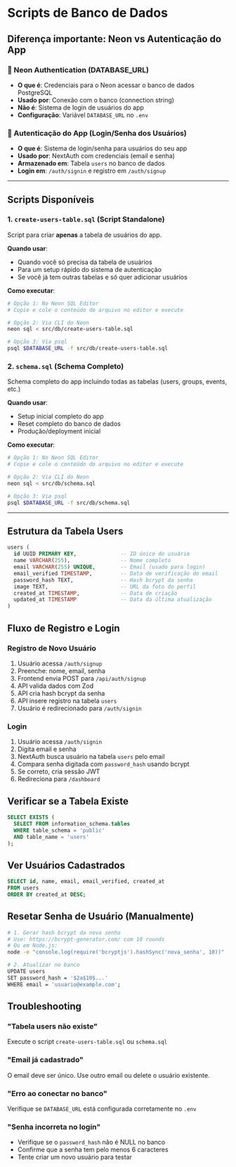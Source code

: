 # Scripts de Banco de Dados

## Diferença importante: Neon vs Autenticação do App

### 🔐 Neon Authentication (DATABASE_URL)
- **O que é**: Credenciais para o Neon acessar o banco de dados PostgreSQL
- **Usado por**: Conexão com o banco (connection string)
- **Não é**: Sistema de login de usuários do app
- **Configuração**: Variável `DATABASE_URL` no `.env`

### 👤 Autenticação do App (Login/Senha dos Usuários)
- **O que é**: Sistema de login/senha para usuários do seu app
- **Usado por**: NextAuth com credenciais (email e senha)
- **Armazenado em**: Tabela `users` no banco de dados
- **Login em**: `/auth/signin` e registro em `/auth/signup`

---

## Scripts Disponíveis

### 1. `create-users-table.sql` (Script Standalone)
Script para criar **apenas** a tabela de usuários do app.

**Quando usar**:
- Quando você só precisa da tabela de usuários
- Para um setup rápido do sistema de autenticação
- Se você já tem outras tabelas e só quer adicionar usuários

**Como executar**:
```bash
# Opção 1: No Neon SQL Editor
# Copie e cole o conteúdo do arquivo no editor e execute

# Opção 2: Via CLI do Neon
neon sql < src/db/create-users-table.sql

# Opção 3: Via psql
psql $DATABASE_URL -f src/db/create-users-table.sql
```

### 2. `schema.sql` (Schema Completo)
Schema completo do app incluindo todas as tabelas (users, groups, events, etc.)

**Quando usar**:
- Setup inicial completo do app
- Reset completo do banco de dados
- Produção/deployment inicial

**Como executar**:
```bash
# Opção 1: No Neon SQL Editor
# Copie e cole o conteúdo do arquivo no editor e execute

# Opção 2: Via CLI do Neon
neon sql < src/db/schema.sql

# Opção 3: Via psql
psql $DATABASE_URL -f src/db/schema.sql
```

---

## Estrutura da Tabela Users

```sql
users (
  id UUID PRIMARY KEY,              -- ID único do usuário
  name VARCHAR(255),                -- Nome completo
  email VARCHAR(255) UNIQUE,        -- Email (usado para login)
  email_verified TIMESTAMP,         -- Data de verificação do email
  password_hash TEXT,               -- Hash bcrypt da senha
  image TEXT,                       -- URL da foto do perfil
  created_at TIMESTAMP,             -- Data de criação
  updated_at TIMESTAMP              -- Data da última atualização
)
```

## Fluxo de Registro e Login

### Registro de Novo Usuário
1. Usuário acessa `/auth/signup`
2. Preenche: nome, email, senha
3. Frontend envia POST para `/api/auth/signup`
4. API valida dados com Zod
5. API cria hash bcrypt da senha
6. API insere registro na tabela `users`
7. Usuário é redirecionado para `/auth/signin`

### Login
1. Usuário acessa `/auth/signin`
2. Digita email e senha
3. NextAuth busca usuário na tabela `users` pelo email
4. Compara senha digitada com `password_hash` usando bcrypt
5. Se correto, cria sessão JWT
6. Redireciona para `/dashboard`

## Verificar se a Tabela Existe

```sql
SELECT EXISTS (
  SELECT FROM information_schema.tables 
  WHERE table_schema = 'public' 
  AND table_name = 'users'
);
```

## Ver Usuários Cadastrados

```sql
SELECT id, name, email, email_verified, created_at 
FROM users 
ORDER BY created_at DESC;
```

## Resetar Senha de Usuário (Manualmente)

```bash
# 1. Gerar hash bcrypt da nova senha
# Use: https://bcrypt-generator.com/ com 10 rounds
# Ou em Node.js:
node -e "console.log(require('bcryptjs').hashSync('nova_senha', 10))"

# 2. Atualizar no banco
UPDATE users 
SET password_hash = '$2a$10$...' 
WHERE email = 'usuario@example.com';
```

## Troubleshooting

### "Tabela users não existe"
Execute o script `create-users-table.sql` ou `schema.sql`

### "Email já cadastrado"
O email deve ser único. Use outro email ou delete o usuário existente.

### "Erro ao conectar no banco"
Verifique se `DATABASE_URL` está configurada corretamente no `.env`

### "Senha incorreta no login"
- Verifique se o `password_hash` não é NULL no banco
- Confirme que a senha tem pelo menos 6 caracteres
- Tente criar um novo usuário para testar
